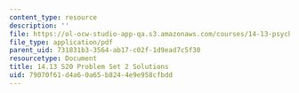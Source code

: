 ```yaml
---
content_type: resource
description: ''
file: https://ol-ocw-studio-app-qa.s3.amazonaws.com/courses/14-13-psychology-and-economics-spring-2020/79070f61d4a60a65b8244e9e958cfbdd_MIT14_13s20_pset2sol.pdf
file_type: application/pdf
parent_uid: 731831b3-3564-ab17-c02f-1d9ead7c5f30
resourcetype: Document
title: 14.13 S20 Problem Set 2 Solutions
uid: 79070f61-d4a6-0a65-b824-4e9e958cfbdd
---
```


